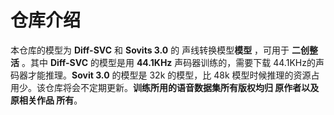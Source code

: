 # 仓库介绍

本仓库的模型为 **Diff-SVC** 和 **Sovits 3.0** 的 声线转换模型**模型** ，可用于 **二创整活** 。其中 **Diff-SVC** 的模型是用 **44.1KHz** 声码器训练的，需要下载 44.1KHz的声码器才能推理。**Sovit 3.0** 的模型是 32k 的模型，比 48k 模型时候推理的资源占用少。该仓库将会不定期更新。**训练所用的语音数据集所有版权均归 原作者以及原相关作品 所有**。

